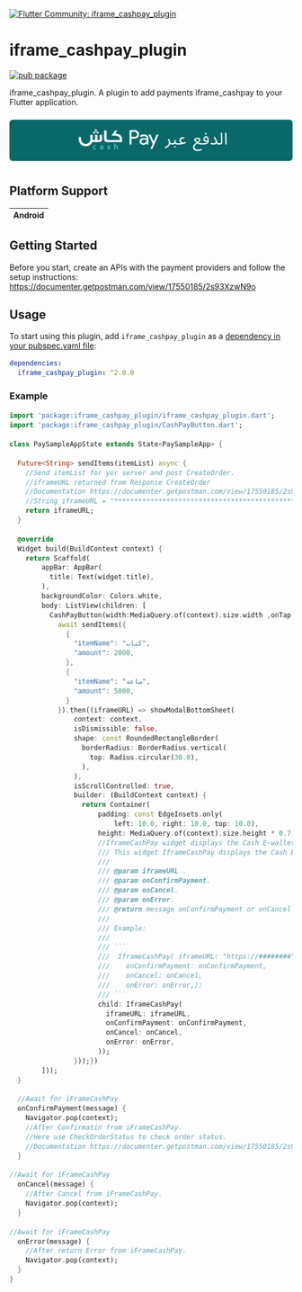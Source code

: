 
[![Flutter Community: iframe_cashpay_plugin](https://fluttercommunity.dev/_github/header/iframe_cashpay_plugin)](https://github.com/fluttercommunity/community)


# iframe_cashpay_plugin

[![pub package](https://img.shields.io/pub/v/iframe_cashpay_plugin.svg)](https://pub.dartlang.org/packages/flutter_webview_plugin)

iframe_cashpay_plugin.
A plugin to add payments iframe_cashpay to your Flutter application.

![alt iframe_cashpay_plugin](https://raw.githubusercontent.com/Mazen-Aljaradi/iframe_cashpay_plugin/main/documentation/en_US/cashb.png)

## Platform Support

| Android |
| :-----: |

## Getting Started

Before you start, create an APIs with the payment providers and follow the setup instructions:
https://documenter.getpostman.com/view/17550185/2s93XzwN9o

## Usage

To start using this plugin, add `iframe_cashpay_plugin` as a [dependency in your pubspec.yaml file](https://flutter.io/platform-plugins/):

```yaml
dependencies:
  iframe_cashpay_plugin: ^2.0.0
```

### Example

```dart
import 'package:iframe_cashpay_plugin/iframe_cashpay_plugin.dart';
import 'package:iframe_cashpay_plugin/CashPayButton.dart';

class PaySampleAppState extends State<PaySampleApp> {
  
  Future<String> sendItems(itemList) async {
    //Send itemList for yor server and post CreateOrder.
    //iframeURL returned from Response CreateOrder
    //Documentation https://documenter.getpostman.com/view/17550185/2s93XzwN9o
    //String iframeURL = "**********************************************************";
    return iframeURL;
  }

  @override
  Widget build(BuildContext context) {
    return Scaffold(
        appBar: AppBar(
          title: Text(widget.title),
        ),
        backgroundColor: Colors.white,
        body: ListView(children: [
          CashPayButton(width:MediaQuery.of(context).size.width ,onTap: () async {
            await sendItems({
              {
                "itemName": "كتاب",
                "amount": 2000,
              },
              {
                "itemName": "ساعة",
                "amount": 5000,
              }
            }).then((iframeURL) => showModalBottomSheet(
                context: context,
                isDismissible: false,
                shape: const RoundedRectangleBorder(
                  borderRadius: BorderRadius.vertical(
                    top: Radius.circular(30.0),
                  ),
                ),
                isScrollControlled: true,
                builder: (BuildContext context) {
                  return Container(
                      padding: const EdgeInsets.only(
                          left: 10.0, right: 10.0, top: 10.0),
                      height: MediaQuery.of(context).size.height * 0.7,
                      //IframeCashPay widget displays the Cash E-wallet payment iframe.
                      /// This widget IframeCashPay displays the Cash E-wallet payment iframe.
                      ///
                      /// @param iframeURL .
                      /// @param onConfirmPayment.
                      /// @param onCancel.
                      /// @param onError.
                      /// @return message onConfirmPayment or onCancel or onError.
                      ///
                      /// Example:
                      ///
                      /// ```
                      ///  IframeCashPay( iframeURL: "https://########",
                      ///    onConfirmPayment: onConfirmPayment,
                      ///    onCancel: onCancel,
                      ///    onError: onError,);
                      /// ```
                      child: IframeCashPay(
                        iframeURL: iframeURL,
                        onConfirmPayment: onConfirmPayment,
                        onCancel: onCancel,
                        onError: onError,
                      ));
                }));})
        ]));
  }

  //Await for iFrameCashPay
  onConfirmPayment(message) {
    Navigator.pop(context);
    //After Confirmatin from iFrameCashPay.
    //Here use CheckOrderStatus to check order status.
    //Documentation https://documenter.getpostman.com/view/17550185/2s93XzwN9o
  }

//Await for iFrameCashPay
  onCancel(message) {
    //After Cancel from iFrameCashPay.
    Navigator.pop(context);
  }

//Await for iFrameCashPay
  onError(message) {
    //After return Error from iFrameCashPay.
    Navigator.pop(context);
  }
}
```
